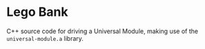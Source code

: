 # Lego Bank

C++ source code for driving a Universal Module, making use of the `universal-module.a` library.
